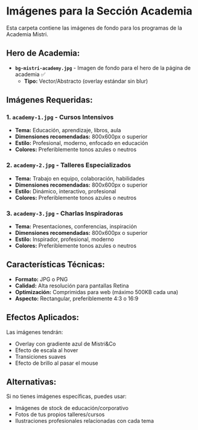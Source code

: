 # Imágenes para la Sección Academia

Esta carpeta contiene las imágenes de fondo para los programas de la Academia Mistri.

## Hero de Academia:
- **`bg-mistri-academy.jpg`** - Imagen de fondo para el hero de la página de academia ✅
  - **Tipo:** Vector/Abstracto (overlay estándar sin blur)

## Imágenes Requeridas:

### 1. `academy-1.jpg` - Cursos Intensivos
- **Tema:** Educación, aprendizaje, libros, aula
- **Dimensiones recomendadas:** 800x600px o superior
- **Estilo:** Profesional, moderno, enfocado en educación
- **Colores:** Preferiblemente tonos azules o neutros

### 2. `academy-2.jpg` - Talleres Especializados
- **Tema:** Trabajo en equipo, colaboración, habilidades
- **Dimensiones recomendadas:** 800x600px o superior
- **Estilo:** Dinámico, interactivo, profesional
- **Colores:** Preferiblemente tonos azules o neutros

### 3. `academy-3.jpg` - Charlas Inspiradoras
- **Tema:** Presentaciones, conferencias, inspiración
- **Dimensiones recomendadas:** 800x600px o superior
- **Estilo:** Inspirador, profesional, moderno
- **Colores:** Preferiblemente tonos azules o neutros

## Características Técnicas:

- **Formato:** JPG o PNG
- **Calidad:** Alta resolución para pantallas Retina
- **Optimización:** Comprimidas para web (máximo 500KB cada una)
- **Aspecto:** Rectangular, preferiblemente 4:3 o 16:9

## Efectos Aplicados:

Las imágenes tendrán:
- Overlay con gradiente azul de Mistri&Co
- Efecto de escala al hover
- Transiciones suaves
- Efecto de brillo al pasar el mouse

## Alternativas:

Si no tienes imágenes específicas, puedes usar:
- Imágenes de stock de educación/corporativo
- Fotos de tus propios talleres/cursos
- Ilustraciones profesionales relacionadas con cada tema
